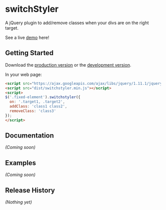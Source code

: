 # switchStyler

A jQuery plugin to add/remove classes when your divs are on the right target.

See a live [demo][demo] here!

## Getting Started


Download the [production version][min] or the [development version][max].

[min]: https://github.com/cropcrop/jquery-switchstyler/raw/master/dist/jquery.switchstyler.min.js
[max]: https://github.com/cropcrop/jquery-switchstyler/raw/master/dist/jquery.switchstyler.js
[demo]: http://cropcrop.github.io/jquery-switchstyler/demo/

In your web page:

```html
<script src="https://ajax.googleapis.com/ajax/libs/jquery/1.11.1/jquery.min.js"></script>
<script src="dist/switchstyler.min.js"></script>
<script>
$('.fixed-element').switchstyler({
  on: '.target1, .target2',
  addClass: 'class1 class2',
  removeClass: 'class3'
});
</script>
```

## Documentation
_(Coming soon)_

## Examples
_(Coming soon)_

## Release History
_(Nothing yet)_
